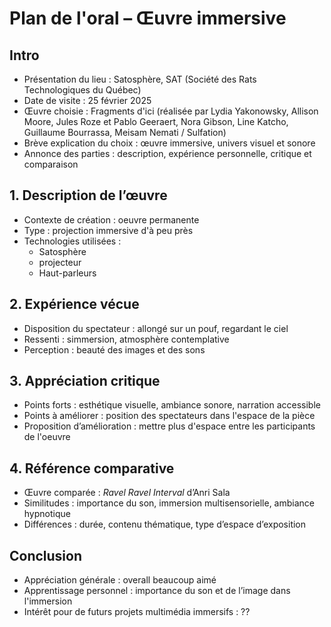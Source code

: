 # Plan de l'oral – Œuvre immersive

## Intro
- Présentation du lieu : Satosphère, SAT (Société des Rats Technologiques du Québec)
- Date de visite : 25 février 2025
- Œuvre choisie : Fragments d'ici (réalisée par Lydia Yakonowsky, Allison Moore, Jules Roze et Pablo Geeraert, Nora Gibson, Line Katcho, Guillaume Bourrassa, Meisam Nemati / Sulfation)
- Brève explication du choix : œuvre immersive, univers visuel et sonore
- Annonce des parties : description, expérience personnelle, critique et comparaison

## 1. Description de l’œuvre
- Contexte de création : oeuvre permanente
- Type : projection immersive d'à peu près 
- Technologies utilisées :
  - Satosphère
  - projecteur
  - Haut-parleurs

## 2. Expérience vécue
- Disposition du spectateur : allongé sur un pouf, regardant le ciel
- Ressenti : simmersion, atmosphère contemplative
- Perception : beauté des images et des sons

## 3. Appréciation critique
- Points forts : esthétique visuelle, ambiance sonore, narration accessible
- Points à améliorer : position des spectateurs dans l'espace de la pièce
- Proposition d’amélioration : mettre plus d'espace entre les participants de l'oeuvre

## 4. Référence comparative
- Œuvre comparée : *Ravel Ravel Interval* d’Anri Sala
- Similitudes : importance du son, immersion multisensorielle, ambiance hypnotique
- Différences : durée, contenu thématique, type d’espace d’exposition

## Conclusion
- Appréciation générale : overall beaucoup aimé 
- Apprentissage personnel : importance du son et de l’image dans l'immersion
- Intérêt pour de futurs projets multimédia immersifs : ?? 
 
